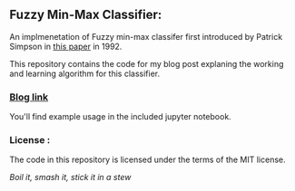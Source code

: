 ## Fuzzy Min-Max Classifier:

An implmenetation of Fuzzy min-max classifer first introduced by Patrick Simpson in [this paper](http://ieeexplore.ieee.org/stamp/redirect.jsp?arnumber=/72/4097/00159066.pdf) in 1992.

This repository contains the code for my blog post explaning the working and learning algorithm for this classifier.

### [Blog link](https://medium.com/@apbetahouse45/understanding-fuzzy-neural-network-with-code-and-graphs-263d1091d773)

You'll find example usage in the included jupyter notebook.

### License :

The code in this repository is licensed under the terms of the MIT license.

*Boil it, smash it, stick it in a stew*